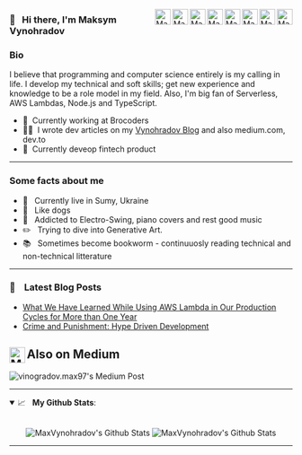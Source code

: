 [<img align="right" alt="MaxVynohradov | Twitter" width="28px" src="https://cdn.jsdelivr.net/npm/simple-icons@v3/icons/twitter.svg" />][twitter]
[<img align="right" alt="MaxVynohradov | Instagram" width="28px" src="https://cdn.jsdelivr.net/npm/simple-icons@v3/icons/telegram.svg" />][telegram]
[<img align="right" alt="MaxVynohradov | LinkedIn" width="28px" src="https://cdn.jsdelivr.net/npm/simple-icons@v3/icons/linkedin.svg" />][linkedin]
[<img align="right" alt="MaxVynohradov | GitHub" width="28px" src="https://cdn.jsdelivr.net/npm/simple-icons@v3/icons/medium.svg" />][medium]
[<img align="right" alt="MaxVynohradov | GitHub" width="28px" src="https://cdn.jsdelivr.net/npm/simple-icons@v3/icons/dev-dot-to.svg" />][devto]
[<img align="right" alt="MaxVynohradov | Gmail" width="28px" src="https://cdn.jsdelivr.net/npm/simple-icons@v3/icons/gmail.svg?color=#12100E" />][gmail]
[<img align="right" alt="MaxVynohradov | LinkedIn" width="28px" src="https://cdn.jsdelivr.net/npm/simple-icons@v3/icons/instagram.svg" />][instagram]
[<img align="right" alt="MaxVynohradov | GitHub" width="28px" src="https://cdn.jsdelivr.net/npm/simple-icons@v3/icons/github.svg" />][github]


### 👋 &nbsp;&nbsp;Hi there, I'm Maksym Vynohradov

### Bio
I believe that programming and computer science entirely is my calling in life. I develop my technical and soft skills; get new experience and knowledge to be a role model in my field. Also, I'm big fan of Serverless, AWS Lambdas, Node.js and TypeScript.

- 💼 &nbsp;Currently working at Brocoders
- ✍🏻 &nbsp;I wrote dev articles on my [Vynohradov Blog](https://maxvynohradov.github.io/blog) and also medium.com, dev.to
- 📎 &nbsp;Currently deveop fintech product

---

### Some facts about me

- 📍 &nbsp; Currently live in Sumy, Ukraine
- 🐶 &nbsp; Like dogs
- 🎵 &nbsp; Addicted to Electro-Swing, piano covers and rest good music
- ✏️ &nbsp; Trying to dive into Generative Art.
- 📚 &nbsp; Sometimes become bookworm - continuuosly reading technical and non-technical litterature

---

### 📝 &nbsp;&nbsp; Latest Blog Posts

- [What We Have Learned While Using AWS Lambda in Our Production Cycles for More than One Year](https://maxvynohradov.github.io/blog/what-we-have-learned-while-using-aws-lambda-in-our-production-cycles-for-more-than-one-year/)
- [Crime and Punishment: Hype Driven Development](https://maxvynohradov.github.io/blog/crime-and-punishment-hype-driven-development/)

## [<img align="left" alt="MaxVynohradov | GitHub" width="28px" src="https://cdn.jsdelivr.net/npm/simple-icons@v3/icons/medium.svg" />][medium] Also on Medium

![vinogradov.max97's Medium Post](https://github-readme-medium-card.vercel.app/getMediumBlogs?username=vinogradov.max97&limit=6)

---

<details open>
 <summary> 📈 &nbsp;&nbsp;<b>My Github Stats</b>: </summary>
<br>
<p align = "center">
  <img alt="MaxVynohradov's Github Stats" src = "https://github-readme-stats.vercel.app/api?username=MaxVynohradov&show_icons=true&theme=buefy&line_height=27">
  <img alt="MaxVynohradov's Github Stats" src = "https://github-readme-stats.vercel.app/api/top-langs/?username=MaxVynohradov&langs_count=3&hide=css,html&theme=buefy">
</p>
</details>


---

[gmail]: mailto:vinogradov.max97@gmail.com
[twitter]: https://twitter.com/max_vynohradov
[telegram]: https://t.me/max_vynogradov
[linkedin]: https://www.linkedin.com/in/max-vynohradov
[github]: https://github.com/MaxVynohradov
[medium]: https://medium.com/@vinogradov.max97
[devto]: https://dev.to/max_vynohradov
[instagram]: https://www.instagram.com/vynohradov.max
